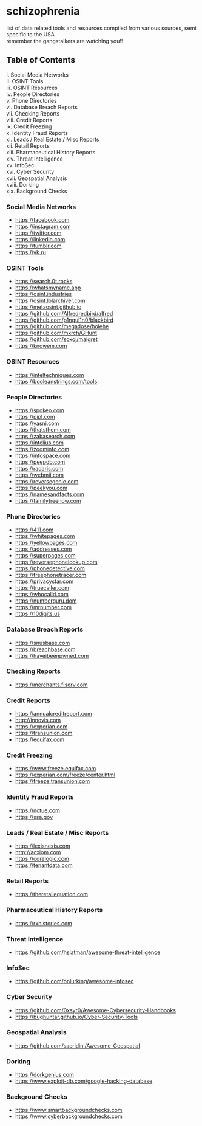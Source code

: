 # schizophrenia
list of data related tools and resources compiled from various sources, semi specific to the USA  
remember the gangstalkers are watching you!!  

## Table of Contents

i.     Social Media Networks  
ii.    OSINT Tools  
iii.   OSINT Resources  
iv.    People Directories    
v.     Phone Directories  
vi.    Database Breach Reports  
vii.   Checking Reports  
viii.  Credit Reports  
ix.    Credit Freezing  
x.     Identity Fraud Reports  
xi.    Leads / Real Estate / Misc Reports  
xii.   Retail Reports  
xiii.  Pharmaceutical History Reports  
xiv.   Threat Intelligence   
xv.    InfoSec  
xvi.   Cyber Security  
xvii.  Geospatial Analysis  
xviii. Dorking  
xix.   Background Checks  

### Social Media Networks  

- https://facebook.com
- https://instagram.com
- https://twitter.com
- https://linkedin.com
- https://tumblr.com
- https://vk.ru

### OSINT Tools  
  
- https://search.0t.rocks
- https://whatsmyname.app
- https://osint.industries
- https://osint.lolarchiver.com
- https://metaosint.github.io
- https://github.com/Alfredredbird/alfred
- https://github.com/p1ngul1n0/blackbird
- https://github.com/megadose/holehe
- https://github.com/mxrch/GHunt
- https://github.com/soxoj/maigret
- https://knowem.com

### OSINT Resources

- https://inteltechniques.com
- https://booleanstrings.com/tools
 
### People Directories  

- https://spokeo.com
- https://pipl.com
- https://yasni.com
- https://thatsthem.com
- https://zabasearch.com
- https://intelius.com
- https://zoominfo.com
- https://infospace.com
- https://peepdb.com
- https://radaris.com
- https://webmii.com
- https://reversegenie.com
- https://peekyou.com
- https://namesandfacts.com
- https://familytreenow.com

### Phone Directories  

- https://411.com
- https://whitepages.com
- https://yellowpages.com
- https://addresses.com
- https://superpages.com
- https://reversephonelookup.com
- https://phonedetective.com
- https://freephonetracer.com
- https://privacystar.com
- https://truecaller.com
- https://whocalld.com
- https://numberguru.dom
- https://mrnumber.com
- https://10digits.us

### Database Breach Reports

- https://snusbase.com
- https://breachbase.com
- https://haveibeenpwned.com

### Checking Reports

- https://merchants.fiserv.com

### Credit Reports  

- https://annualcreditreport.com
- http://innovis.com
- https://experian.com
- https://transunion.com
- https://equifax.com

### Credit Freezing

- https://www.freeze.equifax.com
- https://experian.com/freeze/center.html
- https://freeze.transunion.com

### Identity Fraud Reports

- https://nctue.com
- https://ssa.gov

### Leads / Real Estate / Misc Reports  

- https://lexisnexis.com
- http://acxiom.com
- https://corelogic.com
- https://tenantdata.com

### Retail Reports

- https://theretailequation.com

### Pharmaceutical History Reports

- https://rxhistories.com

### Threat Intelligence 

- https://github.com/hslatman/awesome-threat-intelligence

### InfoSec

- https://github.com/onlurking/awesome-infosec

### Cyber Security

- https://github.com/0xsyr0/Awesome-Cybersecurity-Handbooks
- https://bughuntar.github.io/Cyber-Security-Tools

### Geospatial Analysis

- https://github.com/sacridini/Awesome-Geospatial

### Dorking

- https://dorkgenius.com
- https://www.exploit-db.com/google-hacking-database

### Background Checks

- https://www.smartbackgroundchecks.com
- https://www.cyberbackgroundchecks.com

